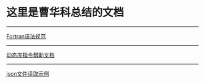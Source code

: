 # 这里是曹华科总结的文档

****
[Fortran语法规范](Fortran语法规范.md)
****
[动态库指令帮助文档](动态库指令帮助文档.md)
****
[json文件读取示例](json文件读取例子)